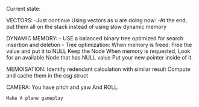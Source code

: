 Current state:

VECTORS:
	-Just continue Using vectors as u are doing now:
	-At the end, put them all on the stack instead of using slow dynamic memory

DYNAMIC MEMORY:
	- USE a balanced binary tree optimized for search insertion and deletion
	- Tree optimization:
		When memory is freed:
			Free the value and put it to NULL
			Keep the Node
		When memory is requested, Look for an available Node that has NULL value
			Put your new pointer inside of it.


MEMOISATION:
	Identify redendant calculation with similar result
		Compute and cache them in the csg struct


CAMERA:
	You have pitch and yaw
	And ROLL.

	Make A plane gameplay
